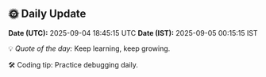 ## 🌞 Daily Update

**Date (UTC):** 2025-09-04 18:45:15 UTC
**Date (IST):** 2025-09-05 00:15:15 IST

💡 *Quote of the day:* Keep learning, keep growing.

🛠️ Coding tip: Practice debugging daily.
